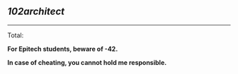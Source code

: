 *102architect*
---
---

Total:

**For Epitech students, beware of -42.**

**In case of cheating, you cannot hold me responsible.**
